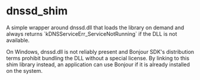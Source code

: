 # dnssd_shim

A simple wrapper around dnssd.dll that loads the library on demand and always returns ´kDNSServiceErr_ServiceNotRunning` if the DLL is not available.

On Windows, dnssd.dll is not reliably present and Bonjour SDK's distribution terms prohibit bundling the DLL without a special license. By linking to this shim library instead, an application can use Bonjour if it is already installed on the system.

